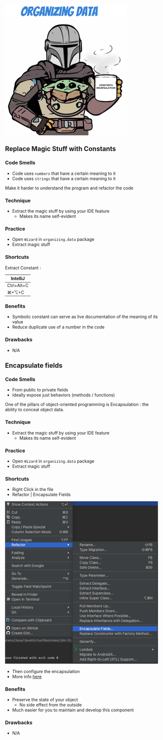 ![refactoring-journey](img/3-organizing-data.png)

## Replace Magic Stuff with Constants
### Code Smells
* Code uses `numbers` that have a certain meaning to it
* Code uses `strings` that have a certain meaning to it

Make it harder to understand the program and refactor the code

### Technique
* Extract the magic stuff by using your IDE feature
  * Makes its name self-evident

### Practice
* Open `Wizard` in `organizing.data` package
* Extract magic stuff

### Shortcuts
Extract Constant :

| IntelliJ |
|---|
| Ctrl+Alt+C |
| ⌘+⌥+C |

### Benefits
* Symbolic constant can serve as live documentation of the meaning of its value
* Reduce duplicate use of a number in the code

### Drawbacks
* N/A

## Encapsulate fields
### Code Smells
* From public to private fields
* Ideally expose just behaviors (methods / functions)

One of the pillars of object-oriented programming is Encapsulation : the ability to conceal object data.

### Technique
* Extract the magic stuff by using your IDE feature
  * Makes its name self-evident

### Practice
* Open `Wizard` in `organizing.data` package
* Extract magic stuff

### Shortcuts
* Right Click in the file
* Refactor | Encapsulate Fields  

![extract class](img/encapsulateFields.png)
* Then configure the encapsulation
* More info [here](https://www.jetbrains.com/help/idea/encapsulate-fields.html)

### Benefits
* Preserve the state of your object
    * No side effect from the outside
* Much easier for you to maintain and develop this component

### Drawbacks
* N/A